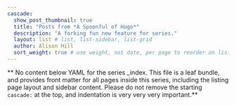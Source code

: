 ```yaml
---
cascade:
  show_post_thumbnail: true
  title: "Posts from *A Spoonful of Hugo*"
  description: "A forking fun new feature for series."
  layout: list # list, list-sidebar, list-grid
  author: Alison Hill
  sort_weight: true # use weight, not date, per page to reorder on listing page
---
```


** No content below YAML for the series _index. This file is a leaf bundle, and provides front matter for all pages inside this series, including the listing page layout and sidebar content. Please do not remove the starting `cascade:` at the top, and indentation is very very very important.**
